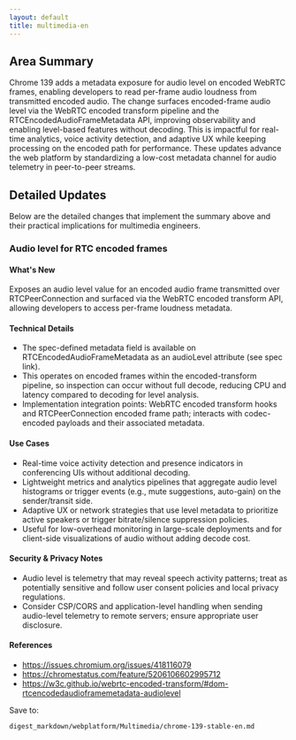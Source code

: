 ```yaml
---
layout: default
title: multimedia-en
---
```


## Area Summary

Chrome 139 adds a metadata exposure for audio level on encoded WebRTC frames, enabling developers to read per-frame audio loudness from transmitted encoded audio. The change surfaces encoded-frame audio level via the WebRTC encoded transform pipeline and the RTCEncodedAudioFrameMetadata API, improving observability and enabling level-based features without decoding. This is impactful for real-time analytics, voice activity detection, and adaptive UX while keeping processing on the encoded path for performance. These updates advance the web platform by standardizing a low-cost metadata channel for audio telemetry in peer-to-peer streams.

## Detailed Updates

Below are the detailed changes that implement the summary above and their practical implications for multimedia engineers.

### Audio level for RTC encoded frames

#### What's New
Exposes an audio level value for an encoded audio frame transmitted over RTCPeerConnection and surfaced via the WebRTC encoded transform API, allowing developers to access per-frame loudness metadata.

#### Technical Details
- The spec-defined metadata field is available on RTCEncodedAudioFrameMetadata as an audioLevel attribute (see spec link).
- This operates on encoded frames within the encoded-transform pipeline, so inspection can occur without full decode, reducing CPU and latency compared to decoding for level analysis.
- Implementation integration points: WebRTC encoded transform hooks and RTCPeerConnection encoded frame path; interacts with codec-encoded payloads and their associated metadata.

#### Use Cases
- Real-time voice activity detection and presence indicators in conferencing UIs without additional decoding.
- Lightweight metrics and analytics pipelines that aggregate audio level histograms or trigger events (e.g., mute suggestions, auto-gain) on the sender/transit side.
- Adaptive UX or network strategies that use level metadata to prioritize active speakers or trigger bitrate/silence suppression policies.
- Useful for low-overhead monitoring in large-scale deployments and for client-side visualizations of audio without adding decode cost.

#### Security & Privacy Notes
- Audio level is telemetry that may reveal speech activity patterns; treat as potentially sensitive and follow user consent policies and local privacy regulations.
- Consider CSP/CORS and application-level handling when sending audio-level telemetry to remote servers; ensure appropriate user disclosure.

#### References
- https://issues.chromium.org/issues/418116079
- https://chromestatus.com/feature/5206106602995712
- https://w3c.github.io/webrtc-encoded-transform/#dom-rtcencodedaudioframemetadata-audiolevel

Save to:
```text
digest_markdown/webplatform/Multimedia/chrome-139-stable-en.md
